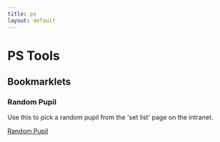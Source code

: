 ```yaml
---
title: ps
layout: default
---
```

# PS Tools

## Bookmarklets

### Random Pupil

Use this to pick a random pupil from the 'set list' page on the intranet.

[Random Pupil](javascript:document.body.appendChild(document.createElement("script")).src="http://mrpsharp.org/js/randomPupil.js";void(0))
